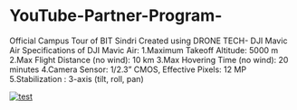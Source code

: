 # YouTube-Partner-Program-

Official Campus Tour of BIT Sindri
Created using DRONE TECH- DJI Mavic Air
Specifications of DJI Mavic Air:
1.Maximum Takeoff Altitude: 5000 m
2.Max Flight Distance (no wind):	10 km
3.Max Hovering Time (no wind):	20 minutes
4.Camera Sensor:	1/2.3” CMOS, Effective Pixels: 12 MP
5.Stabilization	: 3-axis (tilt, roll, pan)

[![test](https://img.youtube.com/vi/7wQ9V7mBY0o/0.jpg)](https://www.youtube.com/channel/UCAJDxZ9XUbcc8e866VvQmRQ)
